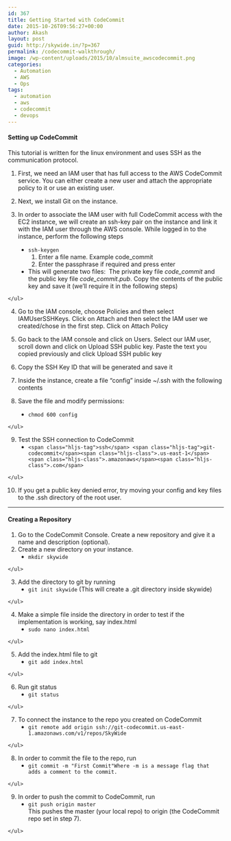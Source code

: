 ```yaml
---
id: 367
title: Getting Started with CodeCommit
date: 2015-10-26T09:56:27+00:00
author: Akash
layout: post
guid: http://skywide.in/?p=367
permalink: /codecommit-walkthrough/
image: /wp-content/uploads/2015/10/almsuite_awscodecommit.png
categories:
  - Automation
  - AWS
  - Ops
tags:
  - automation
  - aws
  - codecommit
  - devops
---
```

#### Setting up CodeCommit

This tutorial is written for the linux environment and uses SSH as the communication protocol.

  1. First, we need an IAM user that has full access to the AWS CodeCommit service. You can either create a new user and attach the appropriate policy to it or use an existing user.
  2. Next, we install Git on the instance.
  3. In order to associate the IAM user with full CodeCommit access with the EC2 instance, we will create an ssh-key pair on the instance and link it with the IAM user through the AWS console. While logged in to the instance, perform the following steps <ul style="list-style-type: disc;">
      <li>
        <code class="nohighlight">ssh-keygen</code> <ol>
          <li>
            Enter a file name. Example code_commit
          </li>
          <li>
            Enter the passphrase if required and press enter
          </li>
        </ol>
      </li>
      
      <li>
        This will generate two files:  The private key file <em>code_commit</em> and the public key file <em>code_commit.pub</em>. Copy the contents of the public key and save it (we&#8217;ll require it in the following steps)
      </li>
    </ul>

  4. Go to the IAM console, choose Policies and then select IAMUserSSHKeys. Click on Attach and then select the IAM user we created/chose in the first step. Click on Attach Policy
  5. Go back to the IAM console and click on Users. Select our IAM user, scroll down and click on Upload SSH public key. Paste the text you copied previously and click Upload SSH public key
  6. Copy the SSH Key ID that will be generated and save it
  7. Inside the instance, create a file &#8220;config&#8221; inside ~/.ssh with the following contents
  
    
  8. Save the file and modify permissions: <ul style="list-style-type: disc;">
      <li>
        <code>chmod 600 config</code>
      </li>
    </ul>

  9. Test the SSH connection to CodeCommit <ul style="list-style-type: disc;">
      <li>
        <code class="${guide.default.syntax.language} hljs css">&lt;span class="hljs-tag">ssh&lt;/span> &lt;span class="hljs-tag">git-codecommit&lt;/span>&lt;span class="hljs-class">.us-east-1&lt;/span>&lt;span class="hljs-class">.amazonaws&lt;/span>&lt;span class="hljs-class">.com&lt;/span></code>
      </li>
    </ul>

 10. If you get a public key denied error, try moving your config and key files to the .ssh directory of the root user.

* * *

#### **Creating a Repository**

  1. Go to the CodeCommit Console. Create a new repository and give it a name and description (optional).
  2. Create a new directory on your instance. <ul style="list-style-type: disc;">
      <li>
        <code>mkdir skywide</code>
      </li>
    </ul>

  3. Add the directory to git by running <ul style="list-style-type: disc;">
      <li>
        <code>git init skywide</code> (This will create a .git directory inside skywide)
      </li>
    </ul>

  4. Make a simple file inside the directory in order to test if the implementation is working, say index.html <ul style="list-style-type: disc;">
      <li>
        <code>sudo nano index.html</code>
      </li>
    </ul>

  5. Add the index.html file to git <ul style="list-style-type: disc;">
      <li>
        <code>git add index.html</code>
      </li>
    </ul>

  6. Run git status <ul style="list-style-type: disc;">
      <li>
        <code>git status</code>
      </li>
    </ul>

  7. To connect the instance to the repo you created on CodeCommit <ul style="list-style-type: disc;">
      <li>
        <code>git remote add origin ssh://git-codecommit.us-east-1.amazonaws.com/v1/repos/SkyWide</code>
      </li>
    </ul>

  8. In order to commit the file to the repo, run <ul style="list-style-type: disc;">
      <li>
        <code>git commit -m "First Commit"Where -m is a message flag that adds a comment to the commit.</code>
      </li>
    </ul>

  9. In order to push the commit to CodeCommit, run <ul style="list-style-type: disc;">
      <li>
        <code>git push origin master</code><br /> This pushes the master (your local repo) to origin (the CodeCommit repo set in step 7).
      </li>
    </ul>
